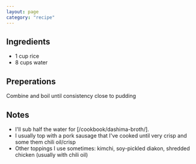 ```yaml
---
layout: page
category: "recipe"
---
```


## Ingredients
- 1 cup rice
- 8 cups water

## Preperations
Combine and boil until consistency close to pudding

## Notes
- I'll sub half the water for [/cookbook/dashima-broth/].
- I usually top with a pork sausage that I've cooked until very crisp and some them chili oil/crisp
- Other toppings I use sometimes: kimchi, soy-pickled diakon, shredded chicken (usually with chili oil)
